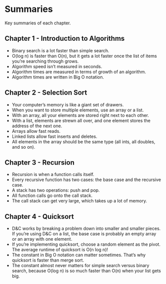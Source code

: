 # Summaries
Key summaries of each chapter.

## Chapter 1 - Introduction to Algorithms
- Binary search is a lot faster than simple search.
- O(log n) is faster than O(n), but it gets a lot faster once the list of items you’re searching through grows.
- Algorithm speed isn’t measured in seconds.
- Algorithm times are measured in terms of growth of an algorithm.
- Algorithm times are written in Big O notation.

## Chapter 2 - Selection Sort
- Your computer’s memory is like a giant set of drawers.
- When you want to store multiple elements, use an array or a list.
- With an array, all your elements are stored right next to each other.
- With a list, elements are strewn all over, and one element stores the address of the next one.
- Arrays allow fast reads.
- Linked lists allow fast inserts and deletes.
- All elements in the array should be the same type (all ints, all doubles, and so on).

## Chapter 3 - Recursion
- Recursion is when a function calls itself.
- Every recursive function has two cases: the base case and the recursive case.
- A stack has two operations: push and pop.
- All function calls go onto the call stack.
- The call stack can get very large, which takes up a lot of memory.

## Chapter 4 - Quicksort
- D&C works by breaking a problem down into smaller and smaller pieces. If you’re using D&C on a list, the base case is probably an empty array or an array with one element.
- If you’re implementing quicksort, choose a random element as the pivot. The average runtime of quicksort is O(n log n)!
- The constant in Big O notation can matter sometimes. That’s why quicksort is faster than merge sort.
- The constant almost never matters for simple search versus binary search, because O(log n) is so much faster than O(n) when your list gets big.